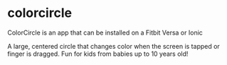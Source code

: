 # colorcircle

ColorCircle is an app that can be installed on a Fitbit Versa or Ionic

A large, centered circle that changes color when the screen is tapped or finger is dragged. 
Fun for kids from babies up to 10 years old!
